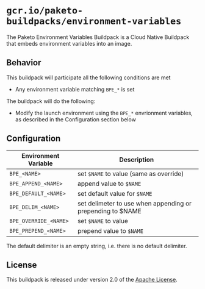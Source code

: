 # `gcr.io/paketo-buildpacks/environment-variables`

The Paketo Environment Variables Buildpack is a Cloud Native Buildpack that embeds environment variables into an image.

## Behavior

This buildpack will participate all the following conditions are met

* Any environment variable matching `BPE_*` is set

The buildpack will do the following:

* Modify the launch environment using the `BPE_*` envrionment variables, as described in the Configuration section below

## Configuration

| Environment Variable   | Description                                                |
| ---------------------- | ---------------------------------------------------------- |
| `BPE_<NAME>`          | set `$NAME` to value (same as override)                    |
| `BPE_APPEND_<NAME>`   | append value to `$NAME`                                    |
| `BPE_DEFAULT_<NAME>`  | set default value for `$NAME`                              |
| `BPE_DELIM_<NAME>`    | set delimeter to use when appending or prepending to $NAME |
| `BPE_OVERRIDE_<NAME>` | set `$NAME` to value                                       |
| `BPE_PREPEND_<NAME>`  | prepend value to `$NAME`                                   |

The default delimiter is an empty string, i.e. there is no default delimiter.

## License

This buildpack is released under version 2.0 of the [Apache License][a].

[a]: http://www.apache.org/licenses/LICENSE-2.0
